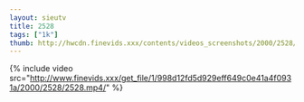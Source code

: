 ```yaml
--- 
layout: sieutv
title: 2528
tags: ["1k"]
thumb: http://hwcdn.finevids.xxx/contents/videos_screenshots/2000/2528/preview.mp4.jpg
---
```

{% include video src="http://www.finevids.xxx/get_file/1/998d12fd5d929eff649c0e41a4f0931a/2000/2528/2528.mp4/" %} 
